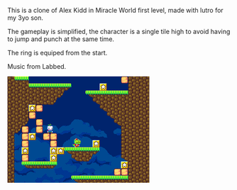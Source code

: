 This is a clone of Alex Kidd in Miracle World first level, made with lutro for my 3yo son.

The gameplay is simplified, the character is a single tile high to avoid having to jump and punch at the same time.

The ring is equiped from the start.

Music from Labbed.

![screenshot](https://raw.githubusercontent.com/kivutar/onion-kidd/master/assets/screenshot.png)

